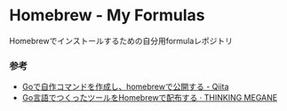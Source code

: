 # Homebrew - My Formulas

Homebrewでインストールするための自分用formulaレポジトリ

### 参考
* [Goで自作コマンドを作成し、homebrewで公開する - Qiita](https://qiita.com/kcwebapply/items/4777dfc9151ebb3e8a19)
* [Go言語でつくったツールをHomebrewで配布する · THINKING MEGANE](https://blog.monochromegane.com/blog/2014/05/19/homebrew-formula-for-golang/)

